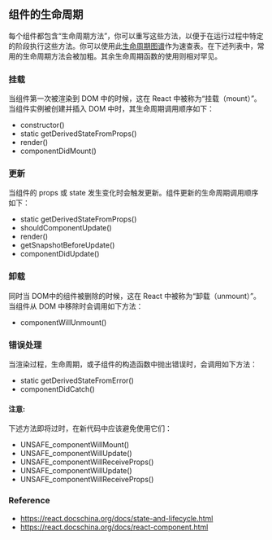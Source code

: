 ## 组件的生命周期
每个组件都包含“生命周期方法”，你可以重写这些方法，以便于在运行过程中特定的阶段执行这些方法。你可以使用此[生命周期图谱](http://projects.wojtekmaj.pl/react-lifecycle-methods-diagram/)作为速查表。在下述列表中，常用的生命周期方法会被加粗。其余生命周期函数的使用则相对罕见。

### 挂载
当组件第一次被渲染到 DOM 中的时候，这在 React 中被称为“挂载（mount）”。
当组件实例被创建并插入 DOM 中时，其生命周期调用顺序如下：

- constructor()
- static getDerivedStateFromProps()
- render()
- componentDidMount()

### 更新
当组件的 props 或 state 发生变化时会触发更新。组件更新的生命周期调用顺序如下：

- static getDerivedStateFromProps()
- shouldComponentUpdate()
- render()
- getSnapshotBeforeUpdate()
- componentDidUpdate()

### 卸载
同时当 DOM中的组件被删除的时候，这在 React 中被称为“卸载（unmount）”。
当组件从 DOM 中移除时会调用如下方法：
- componentWillUnmount()

### 错误处理
当渲染过程，生命周期，或子组件的构造函数中抛出错误时，会调用如下方法：

- static getDerivedStateFromError()
- componentDidCatch()

#### 注意:
下述方法即将过时，在新代码中应该避免使用它们：

- UNSAFE_componentWillMount()
- UNSAFE_componentWillUpdate()
- UNSAFE_componentWillReceiveProps()
- UNSAFE_componentWillUpdate()
- UNSAFE_componentWillReceiveProps()




### Reference
- https://react.docschina.org/docs/state-and-lifecycle.html
- https://react.docschina.org/docs/react-component.html
